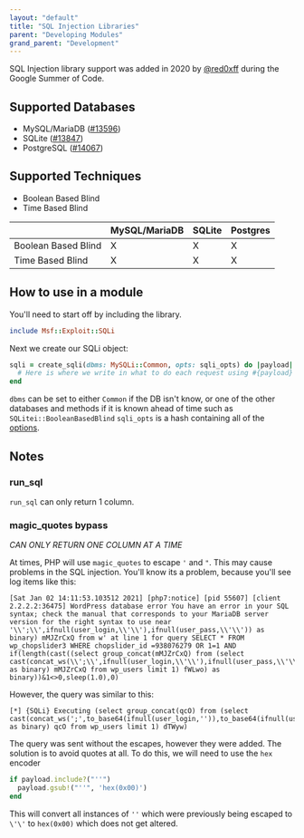 ```yaml
---
layout: "default"
title: "SQL Injection Libraries"
parent: "Developing Modules"
grand_parent: "Development"
---
```


SQL Injection library support was added in 2020 by [@red0xff](https://www.github.com/red0xff) during the Google Summer of Code.

## Supported Databases

* MySQL/MariaDB ([#13596](https://github.com/rapid7/metasploit-framework/pull/13596))
* SQLite ([#13847](https://github.com/rapid7/metasploit-framework/pull/13847))
* PostgreSQL ([#14067](https://github.com/rapid7/metasploit-framework/pull/14067))

## Supported Techniques

* Boolean Based Blind
* Time Based Blind

|                     | MySQL/MariaDB | SQLite | Postgres |
|---------------------|---------------|--------|----------|
| Boolean Based Blind | X             | X      | X        |
| Time Based Blind    | X             | X      | X        |

## How to use in a module

You'll need to start off by including the library.

```ruby
include Msf::Exploit::SQLi
```

Next we create our SQLi object:

```ruby
sqli = create_sqli(dbms: MySQLi::Common, opts: sqli_opts) do |payload|
  # Here is where we write in what to do each request using #{payload} as the spot to inject
end
```

`dbms` can be set to either `Common` if the DB isn't know, or one of the other databases and methods if it is known ahead of time such as `SQLitei::BooleanBasedBlind`
`sqli_opts` is a hash containing all of the [options](https://github.com/rapid7/metasploit-framework/blob/master/lib/msf/core/exploit/sqli/common.rb#L12).

## Notes

### run_sql

`run_sql` can only return 1 column.

### magic_quotes bypass

*CAN ONLY RETURN ONE COLUMN AT A TIME*

At times, PHP will use `magic_quotes` to escape `'` and `"`.  This may cause problems in the SQL injection. You'll know its a problem, because you'll see log items like this:

```
[Sat Jan 02 14:11:53.103512 2021] [php7:notice] [pid 55607] [client 2.2.2.2:36475] WordPress database error You have an error in your SQL syntax; check the manual that corresponds to your MariaDB server version for the right syntax to use near '\\';\\',ifnull(user_login,\\'\\'),ifnull(user_pass,\\'\\')) as binary) mMJZrCxQ from w' at line 1 for query SELECT * FROM wp_chopslider3 WHERE chopslider_id =938076279 OR 1=1 AND if(length(cast((select group_concat(mMJZrCxQ) from (select cast(concat_ws(\\';\\',ifnull(user_login,\\'\\'),ifnull(user_pass,\\'\\')) as binary) mMJZrCxQ from wp_users limit 1) fWLwo) as binary))&1<>0,sleep(1.0),0)
```

However, the query was similar to this:

```
[*] {SQLi} Executing (select group_concat(qcO) from (select cast(concat_ws(';',to_base64(ifnull(user_login,'')),to_base64(ifnull(user_pass,''))) as binary) qcO from wp_users limit 1) dTWyw)
```

The query was sent without the escapes, however they were added.  The solution is to avoid quotes at all.  To do this, we will need to use  the `hex` encoder

```ruby
if payload.include?("''")
  payload.gsub!("''", 'hex(0x00)')
end
```

This will convert all instances of `''` which were previously being escaped to `\'\'` to `hex(0x00)` which does not get altered.
